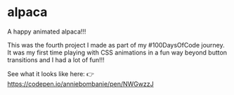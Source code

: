 # alpaca
A happy animated alpaca!!!

This was the fourth project I made as part of my #100DaysOfCode journey. It was my first time playing with CSS animations in a fun way beyond button transitions and I had a lot of fun!!!

See what it looks like here: 👉 https://codepen.io/anniebombanie/pen/NWGwzzJ
